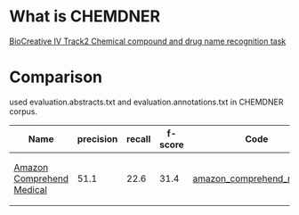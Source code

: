 # What is CHEMDNER
[BioCreative IV Track2 Chemical compound and drug name recognition task](https://biocreative.bioinformatics.udel.edu/tasks/biocreative-iv/chemdner/)

# Comparison
used evaluation.abstracts.txt and evaluation.annotations.txt in CHEMDNER corpus.

| Name | precision | recall | f-score | Code | Blog |
----|----|----|----|----|----
| [Amazon Comprehend Medical](https://aws.amazon.com/jp/comprehend/medical/) | 51.1 | 22.6 | 31.4 | [amazon_comprehend_medical](https://github.com/roy29fuku/BioNLP/tree/master/amazon_comprehend_medical) | [Amazon Comprehend Medicalを使ってみた](http://blog.roy29fuku.com/natural-language-processing/amazon-comprehend-medical-trial/) |
